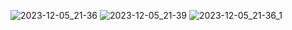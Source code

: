 ![2023-12-05_21-36](https://github.com/ratamahataV1/feedback_ui/assets/11263014/6815418f-da29-456e-b7ef-affd2eb832cf)
![2023-12-05_21-39](https://github.com/ratamahataV1/feedback_ui/assets/11263014/53b1ab34-64cc-4160-9fcb-3fc65a60b839)
![2023-12-05_21-36_1](https://github.com/ratamahataV1/feedback_ui/assets/11263014/502c32da-a48b-48fa-8890-6a57b29cc3e6)
